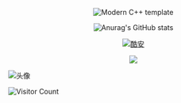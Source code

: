 <div id="title" align=center>

![Modern C++ template][github-sub-title:img]

![Anurag's GitHub stats](https://github-readme-stats.vercel.app/api?username=GUIQI008&show_icons=true&theme=radical)

[![酷安](https://img.shields.io/badge/酷安-GUIQI-yello)](http://www.coolapk.com/u/22093725)


![](https://img.shields.io/badge/爱好-二次元-red)

</div>

![头像](image/IMG_2456.png)

![Visitor Count](https://profile-counter.glitch.me/GUIQI008/count.svg)

[github-sub-title:img]: https://readme-typing-svg.herokuapp.com?font=Segoe+Script&center=true&lines=GUIQI
